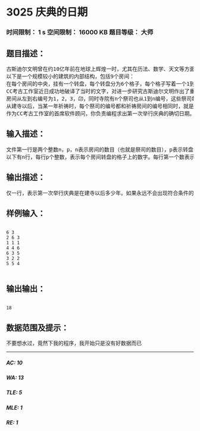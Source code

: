 # 3025 庆典的日期   
### 时间限制： 1 s     空间限制： 16000 KB     题目等级： 大师  
## 题目描述：  

<pre>
古斯迪尔文明曾在约10亿年前在地球上辉煌一时，尤其在历法、数学、天文等方面的发展水平已经超过现代。在古城的众多庙宇中，考古人员都发现了一种奇特的建筑，该建筑包含一排独立的房间。   
以下是一个规模较小的建筑的内部结构，包括9个房间：  
在每个房间的中央，挂有一个转盘，每个转盘分为6个格子，每个格子写着一个1到9的数字。转盘可以逆时针转动。转盘的红色标记始终指向上方的格子。每个房间的转盘都不相同。   
CC考古工作室近日成功地破译了当时的文字，对进一步研究古斯迪尔文明作出了重要贡献。首先，研究人员翻译了当时的宗教书籍，得知了建筑的用途。 原来每个寺院都要在建成以后每隔若干年举行一次大型的庆典。由于?天机不可泄漏?，寺院方面并不直接说明庆典的日期，而是采用暗示的方法。奇特的建筑 就是为了确定庆典的日期而专门建造的。   
房间从左到右编号为1，2，3，卬，同时寺院有n个祭司也从1到n编号，这些祭司每年到房间中祈祷一次。建寺那年祭司和自己编号相同的房间祈祷。 同时，转盘上红色标记指示的格子的数字就是该祭司第二年祈祷的房间编号。在祭司祈祷完毕以后，将转盘逆时针旋转一格。转盘的设计使得在每年祈祷时，每个房 间只有一个祭司。   
从建寺以后，当某一年祈祷时，每个祭司的编号都和祈祷房间的编号相同时，就是举行庆典的日期。实际上，每隔若干年，就会有一次庆典。   
作为CC考古工作室的首席软件顾问，你负责编程求出第一次举行庆典的确切日期。
</pre>
  
  
## 输入描述：  

<pre>
文件第一行是两个整数n，p，n表示房间的数目（也就是祭司的数目），p表示转盘包含的格子的数目。(0 < n, p <= 200)   
以下有n行，每行p个整数，表示每个房间转盘的格子上的数字。每行第一个数表示寺院建立时红色标记指向的数字，以下的数字按照顺时针方向给出。
</pre>
  
  
## 输出描述：  

<pre>
仅一行，表示第一次举行庆典是在建寺以后多少年。如果永远不会出现符合条件的情况或者第一次符合条件的年份超过10^9（那时古斯迪尔文明已经衰落了），则输出'No one knows.'
</pre>
  
  
## 样例输入：  

<pre><code>
6 3
2 6 3
1 1 1
4 4 6
6 3 5
3 2 2
5 5 4

</code></pre>
  
  
## 输出输出：  

<pre><code>
18
</code></pre>
  
  
## 数据范围及提示：  

<pre>
不要想水过，竟然下我的程序，我开始只是没有好数据而已
</pre>
  
  
***  

##### AC: 10  
##### WA: 13  
##### TLE: 5  
##### MLE: 1  
##### RE: 1  
